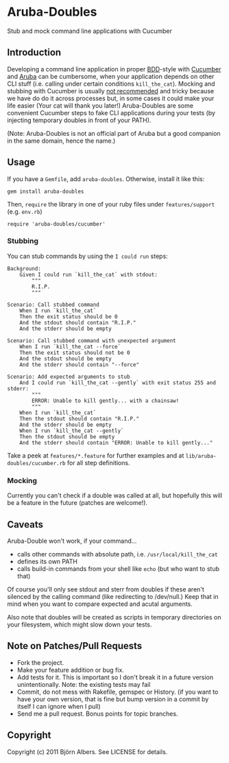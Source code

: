 # Aruba-Doubles

Stub and mock command line applications with Cucumber

## Introduction

Developing a command line application in proper [BDD](http://en.wikipedia.org/wiki/Behavior_Driven_Development)-style with [Cucumber](http://cukes.info/) and [Aruba](https://github.com/cucumber/aruba) can be cumbersome, when your application depends on other CLI stuff (i.e. calling under certain conditions `kill_the_cat`).
Mocking and stubbing with Cucumber is usually [not recommended](https://github.com/cucumber/cucumber/wiki/Mocking-and-Stubbing-with-Cucumber) and tricky because we have do do it across processes but, in some cases it could make your life easier (Your cat will thank you later!)
Aruba-Doubles are some convenient Cucumber steps to fake CLI applications during your tests (by injecting temporary doubles in front of your PATH).

(Note: Aruba-Doubles is not an official part of Aruba but a good companion in the same domain, hence the name.)

## Usage

If you have a `Gemfile`, add `aruba-doubles`. Otherwise, install it like this:

    gem install aruba-doubles

Then, `require` the library in one of your ruby files under `features/support` (e.g. `env.rb`)

    require 'aruba-doubles/cucumber'

### Stubbing

You can stub commands by using the `I could run` steps:

	Background:
		Given I could run `kill_the_cat` with stdout:
			"""
			R.I.P.
			"""

	Scenario: Call stubbed command
		When I run `kill_the_cat`
		Then the exit status should be 0
		And the stdout should contain "R.I.P."
		And the stderr should be empty

	Scenario: Call stubbed command with unexpected argument
		When I run `kill_the_cat --force`
		Then the exit status should not be 0
		And the stdout should be empty
		And the stderr should contain "--force"

	Scenario: Add expected arguments to stub
		And I could run `kill_the_cat --gently` with exit status 255 and stderr:
			"""
			ERROR: Unable to kill gently... with a chainsaw!
			"""
		When I run `kill_the_cat`
		Then the stdout should contain "R.I.P."
		And the stderr should be empty
		When I run `kill_the_cat --gently`
		Then the stdout should be empty
		And the stderr should contain "ERROR: Unable to kill gently..."

Take a peek at `features/*.feature` for further examples and at `lib/aruba-doubles/cucumber.rb` for all step definitions.

### Mocking

Currently you can't check if a double was called at all, but hopefully this will be a feature in the future (patches are welcome!).

## Caveats

Aruba-Double won't work, if your command...

* calls other commands with absolute path, i.e. `/usr/local/kill_the_cat`
* defines its own PATH
* calls build-in commands from your shell like `echo` (but who want to stub that)

Of course you'll only see stdout and sterr from doubles if these aren't silenced by the calling command (like redirecting to /dev/null.)
Keep that in mind when you want to compare expected and acutal arguments.

Also note that doubles will be created as scripts in temporary directories on your filesystem, which might slow down your tests.

## Note on Patches/Pull Requests

* Fork the project.
* Make your feature addition or bug fix.
* Add tests for it. This is important so I don't break it in a
  future version unintentionally.  Note: the existing tests may fail
* Commit, do not mess with Rakefile, gemspec or History.
  (if you want to have your own version, that is fine but bump version in a commit by itself I can ignore when I pull)
* Send me a pull request. Bonus points for topic branches.

## Copyright

Copyright (c) 2011 Björn Albers. See LICENSE for details.
